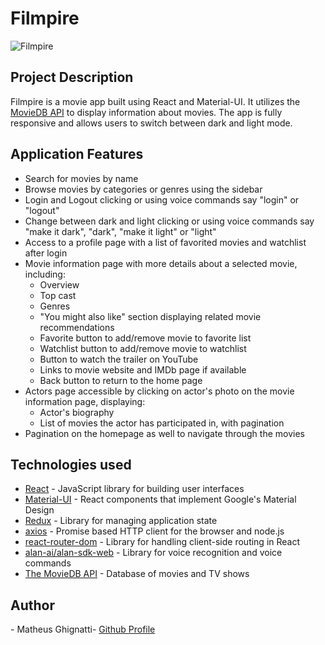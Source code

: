 <h1>Filmpire</h1>

![Filmpire](https://user-images.githubusercontent.com/109861614/214127242-75ca06b4-f507-45ef-816f-b24eac90591a.png)

<h2>Project Description</h2>
<p>Filmpire is a movie app built using React and Material-UI. It utilizes the <a href="https://www.themoviedb.org/">MovieDB API</a> to display information about movies. The app is fully responsive and allows users to switch between dark and light mode.</p>

<h2>Application Features</h2>
<ul>
  <li>Search for movies by name</li>
  <li>Browse movies by categories or genres using the sidebar</li>
  <li>Login and Logout clicking or using  voice commands say "login" or "logout"</li>
   <li>Change between dark and light clicking or using voice commands say "make it dark", "dark", "make it light" or "light" </li>
  <li>Access to a profile page with a list of favorited movies and watchlist after login</li>
  <li>Movie information page with more details about a selected movie, including:
    <ul>
      <li>Overview</li>
      <li>Top cast</li>
      <li>Genres</li>
      <li>"You might also like" section displaying related movie recommendations</li>
      <li>Favorite button to add/remove movie to favorite list</li>
      <li>Watchlist button to add/remove movie to watchlist</li>
      <li>Button to watch the trailer on YouTube</li>
      <li>Links to movie website and IMDb page if available</li>
      <li>Back button to return to the home page</li>
    </ul>
  </li>
  <li>Actors page accessible by clicking on actor's photo on the movie information page, displaying:
    <ul>
      <li>Actor's biography</li>
      <li>List of movies the actor has participated in, with pagination</li>
    </ul>
  </li>
  <li>Pagination on the homepage as well to navigate through the movies</li>
</ul>

<h2>Technologies used</h2>
<ul>
  <li><a href="https://reactjs.org/">React</a> - JavaScript library for building user interfaces</li>
  <li><a href="https://material-ui.com/">Material-UI</a> - React components that implement Google's Material Design</li>
  <li><a href="https://redux.js.org/">Redux</a> - Library for managing application state</li>
  <li><a href="https://github.com/axios/axios">axios</a> - Promise based HTTP client for the browser and node.js</li>
  <li><a href="https://reactrouter.com/web/guides/quick-start">react-router-dom</a> - Library for handling client-side routing in React</li>
  <li><a href="https://www.npmjs.com/package/@alan-ai/alan-sdk-web">alan-ai/alan-sdk-web</a> - Library for voice recognition and voice commands</li>
  <li><a href="https://www.themoviedb.org/">The MovieDB API</a> - Database of movies and TV shows</li>
</ul>

<h2>Author</h2>
<p>- Matheus Ghignatti- <a href="https://github.com/MG-108">Github Profile</a></p>
